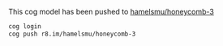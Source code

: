 This cog model has been pushed to [hamelsmu/honeycomb-3](https://replicate.com/hamelsmu/honeycomb-3)

```bash
cog login
cog push r8.im/hamelsmu/honeycomb-3
```
